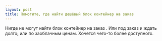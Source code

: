 ```yaml
---
layout: post 
title: Помогите, где найти дешёвый блок контейнер на заказ 
--- 
```

Нигде не могут найти блок контейнер на заказ . Или под заказ и ждать долго, или по заоблачным ценам. Хочется чего-то более доступного.